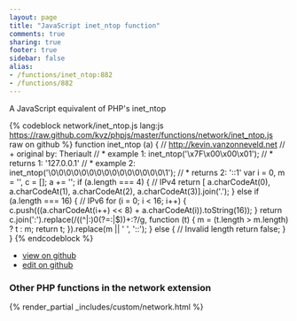 ```yaml
---
layout: page
title: "JavaScript inet_ntop function"
comments: true
sharing: true
footer: true
sidebar: false
alias:
- /functions/inet_ntop:882
- /functions/882
---
```

<!-- Generated by Rakefile:build -->
A JavaScript equivalent of PHP's inet_ntop

{% codeblock network/inet_ntop.js lang:js https://raw.github.com/kvz/phpjs/master/functions/network/inet_ntop.js raw on github %}
function inet_ntop (a) {
    // http://kevin.vanzonneveld.net
    // +   original by: Theriault
    // *     example 1: inet_ntop('\x7F\x00\x00\x01');
    // *     returns 1: '127.0.0.1'
    // *     example 2: inet_ntop('\0\0\0\0\0\0\0\0\0\0\0\0\0\0\0\1');
    // *     returns 2: '::1'
    var i = 0,
        m = '',
        c = [];
    a += '';
    if (a.length === 4) { // IPv4
        return [
        a.charCodeAt(0), a.charCodeAt(1), a.charCodeAt(2), a.charCodeAt(3)].join('.');
    } else if (a.length === 16) { // IPv6
        for (i = 0; i < 16; i++) {
            c.push(((a.charCodeAt(i++) << 8) + a.charCodeAt(i)).toString(16));
        }
        return c.join(':').replace(/((^|:)0(?=:|$))+:?/g, function (t) {
            m = (t.length > m.length) ? t : m;
            return t;
        }).replace(m || ' ', '::');
    } else { // Invalid length
        return false;
    }
}
{% endcodeblock %}

 - [view on github](https://github.com/kvz/phpjs/blob/master/functions/network/inet_ntop.js)
 - [edit on github](https://github.com/kvz/phpjs/edit/master/functions/network/inet_ntop.js)

### Other PHP functions in the network extension
{% render_partial _includes/custom/network.html %}
